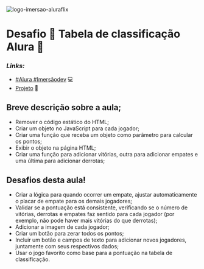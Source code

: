 ![logo-imersao-aluraflix](https://github.com/emersonlucirio/tabela_de_classificacao/assets/112041088/3f2bd2c3-2e3f-4bb9-9c8a-8bdd2a26b814)

# Desafio 🚀  Tabela de classificação Alura 🚀  

### *Links:*
* [#Alura #Imersãodev](https://alura.com.br/) 💻
* [Projeto](https://emersonlucirio.github.io/tabela_de_classificacao/) 📁  


## Breve descrição sobre a aula;

* Remover o código estático do HTML;
* Criar um objeto no JavaScript para cada jogador;
* Criar uma função que receba um objeto como parâmetro para calcular os pontos;
* Exibir o objeto na página HTML;
* Criar uma função para adicionar vitórias, outra para adicionar empates e uma última para adicionar derrotas;


## Desafios desta aula!

* Criar a lógica para quando ocorrer um empate, ajustar automaticamente o placar de empate para os demais jogadores;
* Validar se a pontuação está consistente, verificando se o número de vitórias, derrotas e empates faz sentido para cada jogador (por exemplo, não pode haver mais vitórias do que derrotas);
* Adicionar a imagem de cada jogador;
* Criar um botão para zerar todos os pontos;
* Incluir um botão e campos de texto para adicionar novos jogadores, juntamente com seus respectivos dados;
* Usar o jogo favorito como base para a pontuação na tabela de classificação.
